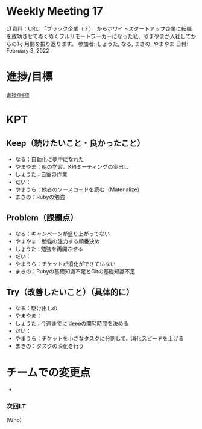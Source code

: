 # Weekly Meeting 17

LT資料：URL: 「ブラック企業（？）」からホワイトスタートアップ企業に転職を成功させてぬくぬくフルリモートワーカーになった私、やまやまが入社してからの1ヶ月間を振り返ります。
参加者: しょうた, なる, まきの, やまやま
日付: February 3, 2022

# 進捗/目標

[進捗/目標](Weekly%20Meeting%2017%20e41cd5b29c424f5ab96b4fe548fac57e/%E9%80%B2%E6%8D%97%20%E7%9B%AE%E6%A8%99%20519f5549c52b4960a0c5548e41a8dfc3.csv)

# KPT

## Keep（続けたいこと・良かったこと）

- なる：自動化に夢中になれた
- やまやま：朝の学習。KPIミーティングの案出し
- しょうた : 自室の作業
- だい：
- やまうら：他者のソースコードを読む（Materialize）
- まきの：Rubyの勉強

## Problem（課題点）

- なる：キャンペーンが盛り上がってない
- やまやま：勉強の注力する順番決め
- しょうた : 勉強を再開させる
- だい：
- やまうら：チケットが消化ができていない
- まきの：Rubyの基礎知識不足とGitの基礎知識不足

## Try（改善したいこと）（具体的に）

- なる：駆け出しの
- やまやま：
- しょうた : 今週までにideeeの開発時間を決める
- だい：
- やまうら：チケットを小さなタスクに分割して、消化スピードを上げる
- まきの：タスクの消化を行う

# チームでの変更点

- 

### 次回LT

(Who) 

###